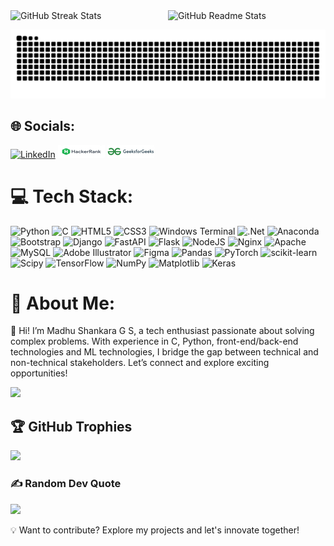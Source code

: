 <div style="display: flex; flex-wrap: wrap;">
  <img src="https://github-readme-streak-stats.herokuapp.com/?user=madhushankara&theme=transparent&hide_border=true" style="width: 48%; margin-right: 2%;" alt="GitHub Streak Stats">
  <img src="https://github-readme-stats.vercel.app/api?username=madhushankara&theme=transparent&hide_border=true&include_all_commits=true&count_private=false" style="width: 48%;" alt="GitHub Readme Stats">
</div>
<div align="center">

![snake gif](https://github.com/madhushankara/madhushankara/blob/output/github-snake-dark.svg)

</div>

## 🌐 Socials:
<a href="https://linkedin.com/in/madhu-shankara" target="_blank"><img src="https://img.shields.io/badge/LinkedIn-%230077B5.svg?logo=linkedin&logoColor=white" alt="LinkedIn"></a>
<a href="https://www.hackerrank.com/profile/madhushankara" target="_blank"><img src="https://github.com/madhushankara/madhushankara/blob/main/images/hack.png?raw=true" alt="HackerRank"></a>
<a href="https://www.geeksforgeeks.org/user/madhushankara/" target="_blank"><img src="https://github.com/madhushankara/madhushankara/blob/main/images/geek.png?raw=true" alt="GeeksforGeeks"></a>



# 💻 Tech Stack:
![Python](https://img.shields.io/badge/python-3670A0?style=flat-square&logo=python&logoColor=ffdd54) ![C](https://img.shields.io/badge/c-%2300599C.svg?style=flat-square&logo=c&logoColor=white) ![HTML5](https://img.shields.io/badge/html5-%23E34F26.svg?style=flat-square&logo=html5&logoColor=white) ![CSS3](https://img.shields.io/badge/css3-%231572B6.svg?style=flat-square&logo=css3&logoColor=white) ![Windows Terminal](https://img.shields.io/badge/Windows%20Terminal-%234D4D4D.svg?style=flat-square&logo=windows-terminal&logoColor=white) ![.Net](https://img.shields.io/badge/.NET-5C2D91?style=flat-square&logo=.net&logoColor=white) ![Anaconda](https://img.shields.io/badge/Anaconda-%2344A833.svg?style=flat-square&logo=anaconda&logoColor=white) ![Bootstrap](https://img.shields.io/badge/bootstrap-%238511FA.svg?style=flat-square&logo=bootstrap&logoColor=white) ![Django](https://img.shields.io/badge/django-%23092E20.svg?style=flat-square&logo=django&logoColor=white) ![FastAPI](https://img.shields.io/badge/FastAPI-005571?style=flat-square&logo=fastapi) ![Flask](https://img.shields.io/badge/flask-%23000.svg?style=flat-square&logo=flask&logoColor=white) ![NodeJS](https://img.shields.io/badge/node.js-6DA55F?style=flat-square&logo=node.js&logoColor=white) ![Nginx](https://img.shields.io/badge/nginx-%23009639.svg?style=flat-square&logo=nginx&logoColor=white) ![Apache](https://img.shields.io/badge/apache-%23D42029.svg?style=flat-square&logo=apache&logoColor=white) ![MySQL](https://img.shields.io/badge/mysql-4479A1.svg?style=flat-square&logo=mysql&logoColor=white) ![Adobe Illustrator](https://img.shields.io/badge/adobe%20illustrator-%23FF9A00.svg?style=flat-square&logo=adobe%20illustrator&logoColor=white) ![Figma](https://img.shields.io/badge/figma-%23F24E1E.svg?style=flat-square&logo=figma&logoColor=white) ![Pandas](https://img.shields.io/badge/pandas-%23150458.svg?style=flat-square&logo=pandas&logoColor=white) ![PyTorch](https://img.shields.io/badge/PyTorch-%23EE4C2C.svg?style=flat-square&logo=PyTorch&logoColor=white) ![scikit-learn](https://img.shields.io/badge/scikit--learn-%23F7931E.svg?style=flat-square&logo=scikit-learn&logoColor=white) ![Scipy](https://img.shields.io/badge/SciPy-%230C55A5.svg?style=flat-square&logo=scipy&logoColor=%white) ![TensorFlow](https://img.shields.io/badge/TensorFlow-%23FF6F00.svg?style=flat-square&logo=TensorFlow&logoColor=white) ![NumPy](https://img.shields.io/badge/numpy-%23013243.svg?style=flat-square&logo=numpy&logoColor=white) ![Matplotlib](https://img.shields.io/badge/Matplotlib-%23ffffff.svg?style=flat-square&logo=Matplotlib&logoColor=black) ![Keras](https://img.shields.io/badge/Keras-%23D00000.svg?style=flat-square&logo=Keras&logoColor=white)


# 💫 About Me:
👋 Hi! I’m Madhu Shankara G S, a tech enthusiast passionate about solving complex problems. With experience in C, Python, front-end/back-end technologies and ML technologies, I bridge the gap between technical and non-technical stakeholders. Let’s connect and explore exciting opportunities!

![](https://github-readme-stats.vercel.app/api/top-langs/?username=madhushankara&theme=transparent&hide_border=true&include_all_commits=true&count_private=false&layout=compact)

## 🏆 GitHub Trophies
![](https://github-profile-trophy.vercel.app/?username=madhushankara&theme=nord&no-frame=true&no-bg=true&margin-w=4)

### ✍️ Random Dev Quote
![](https://quotes-github-readme.vercel.app/api?type=horizontal&theme=radical)



💡 Want to contribute? Explore my projects and let's innovate together!




<!--
**madhushankara/madhushankara** is a ✨ _special_ ✨ repository because its `README.md` (this file) appears on your GitHub profile.

Here are some ideas to get you started:

- 🔭 I’m currently working on ...
- 🌱 I’m currently learning ...
- 👯 I’m looking to collaborate on ...
- 🤔 I’m looking for help with ...
- 💬 Ask me about ...
- 📫 How to reach me: ...
- 😄 Pronouns: ...
- ⚡ Fun fact: ...
-->
